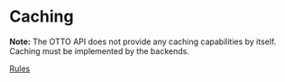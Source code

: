 # Caching

**Note:** The OTTO API does not provide any caching capabilities by itself.
Caching must be implemented by the backends.

[<!--RULES-->Rules](./rules)
